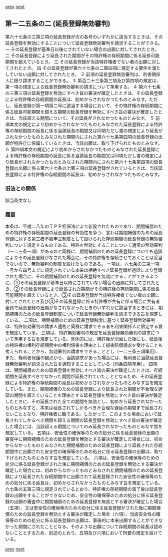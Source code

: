 [prev](/specific\markdowns\特許法\184_Mp-Ch_6-At_125.md)
[next](/specific\markdowns\特許法\186_Mp-Ch_6-At_125_3.md)
## 第一二五条の二 (延長登録無効審判)
第六十七条の三第三項の延長登録が次の各号のいずれかに該当するときは、その延長登録を無効にすることについて延長登録無効審判を請求することができる。
一 その延長登録が基準日以後にされていない場合の出願に対してされたとき。
二 その延長登録により延長された期間がその特許権の存続期間に係る延長可能期間を超えているとき。
三 その延長登録が当該特許権者でない者の出願に対してされたとき。
四 その延長登録が第六十七条の二第四項に規定する要件を満たしていない出願に対してされたとき。
２ 前項の延長登録無効審判は、利害関係人に限り請求することができる。
３ 第百二十三条第三項及び第四項の規定は、第一項の規定による延長登録無効審判の請求について準用する。
４ 第六十七条の三第三項の延長登録を無効にすべき旨の審決が確定したときは、その延長登録による特許権の存続期間の延長は、初めからされなかつたものとみなす。ただし、延長登録が第一項第二号に該当する場合において、その特許権の存続期間に係る延長可能期間を超える期間の延長登録を無効にすべき旨の審決が確定したときは、当該超える期間について、その延長がされなかつたものとみなす。
５ 前項本文の規定により初めからされなかつたものとみなされた延長登録による特許権の存続期間の延長に係る当該延長の期間又は同項ただし書の規定により延長がされなかつたものとみなされた期間内にされた第六十七条第四項の延長登録の出願が特許庁に係属しているときは、当該出願は、取り下げられたものとみなす。
６ 第四項本文の規定により初めからされなかつたものとみなされた延長登録による特許権の存続期間の延長に係る当該延長の期間又は同項ただし書の規定により延長がされなかつたものとみなされた期間内にされた第六十七条第四項の延長登録の出願に係る第六十七条の七第三項の延長登録がされているときは、当該延長登録による特許権の存続期間の延長は、初めからされなかつたものとみなす。

### 旧法との関係
該当条文なし

### 趣旨
本条は、平成二八年のＴＰＰ担保法により新設されたものであり、期間補償のための特許権の存続期間の延長登録の有効性を争う、言わば期間補償のための延長登録に対する第三者不服申立制度として設けられた存続期間の延長登録の無効審判について規定するものである。特許を無効にすることについて通常の無効審判（一二三条一項）があるのと同様に、期間補償のための延長登録についても過誤によりその延長登録がなされた場合に、その特許権を存続させておくことは妥当でないので、無効審判の制度を設けたものである。
一項は、六七条の三第一項一号から四号までに規定されている本来は拒絶すべき延長登録が過誤により登録された場合に、その期間補償のための延長登録を無効にすることができるように、①その延長登録が基準日以降にされていない場合の出願に対してされたとき、②その延長登録により延長された期間がその特許権の存続期間に係る延長可能期間を超えているとき、③その延長登録が当該特許権者でない者の出願に対してされたとき及び④その延長登録に係る特許権が共有に係る場合に共有者全員で延長登録の出願がなされなかったときのいずれかに該当するときには、期間補償のための延長登録制度について延長登録無効審判を請求できる旨を規定している。
二項は、期間補償のための延長登録制度に基づく延長登録無効審判は、特許無効審判の請求人適格と同様に請求できる者を利害関係人に限定する旨を規定している。
三項は、特許無効審判の規定を延長登録無効審判の請求について準用する旨を規定している。具体的には、特許権が消滅した後にも、延長後の特許権の権利存続期間中の権利侵害を理由として損害賠償請求を受けることも考えられることから、無効審判の請求をできることとし（一二三条三項準用）、また、権利者保護の観点から、当該請求があった場合には、権利者に当該延長登録無効審判が請求された旨を通知することとしている（同条四項準用）。
四項は、期間補償のための延長登録を無効にすべき旨の審決が確定したときは、存続期間を延長すべきでなかった期間が延長されていたこととなるため、その延長登録による特許権の存続期間の延長は初めからされなかったものとみなす旨を規定している。また、期間補償のための延長登録により延長された期間が不合理な遅延の期間を超えていることを理由とする延長登録を無効にすべき旨の審決が確定したときに、その延長された全ての期間を無効とし、初めから延長されなかったものとみなすと、本来は延長されてしかるべき不合理な遅延の期間まで延長されないこととなり、特許権者に酷である。したがって、このような場合において延長されてしかるべき期間を超える期間の延長登録を無効にすべき旨の審決が確定した場合には、当該超える期間についてのみ延長されなかったものとみなす旨を規定している。
五項は、安全性の確保等のための処分に係る延長登録の出願の審査中に期間補償のための延長登録を無効とする審決が確定した場合には、初めからなかったものとみなされた期間補償のための延長登録により延長された存続期間中に出願された安全性の確保等のための処分に係る延長登録の出願は、取り下げられたものとみなす旨を規定している。
六項は、安全性の確保等のための処分に係る延長登録がされた後に期間補償のための延長登録を無効とする審決が確定した場合には、初めからなかったものとみなされた期間補償のための延長登録により延長された存続期間中に出願されて延長登録された安全性の確保等のための処分に係る延長は、初めからされなかったものとみなす旨を規定している。
六七条の五第三項に規定されているとおり、特許権の存続期間の満了後は延長登録の出願をすることができないため、安全性の確保等のための処分に係る延長登録の出願の審査中に期間補償のための延長登録を無効とする審決が確定した場合（五項）、又は安全性の確保等のための処分に係る延長登録がされた後に期間補償のための延長登録を無効とする審決が確定した場合（六項）、当該安全性の確保等のための処分に係る延長登録の出願は、事後的に本来出願することができなかった期間にされたこととなる。そのような出願について存続期間の延長は認めないこととするため、前述のとおり、五項及び六項において所要の規定を設けている。

[prev](/specific\markdowns\特許法\184_Mp-Ch_6-At_125.md)
[next](/specific\markdowns\特許法\186_Mp-Ch_6-At_125_3.md)